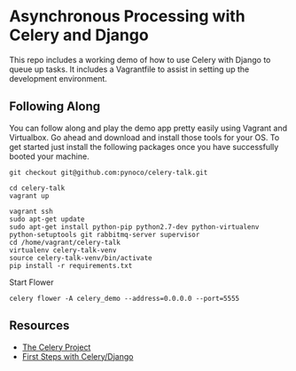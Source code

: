 Asynchronous Processing with Celery and Django
==============================================

This repo includes a working demo of how to use Celery with 
Django to queue up tasks.  It includes a Vagrantfile to assist
in setting up the development environment.

Following Along
---------------

You can follow along and play the demo app pretty easily using
Vagrant and Virtualbox.  Go ahead and download and install those
tools for your OS.  To get started just install the following packages once
you have successfully booted your machine.

```
git checkout git@github.com:pynoco/celery-talk.git
```

```
cd celery-talk
vagrant up
```

```
vagrant ssh
sudo apt-get update
sudo apt-get install python-pip python2.7-dev python-virtualenv python-setuptools git rabbitmq-server supervisor
cd /home/vagrant/celery-talk
virtualenv celery-talk-venv
source celery-talk-venv/bin/activate
pip install -r requirements.txt
```

Start Flower

```
celery flower -A celery_demo --address=0.0.0.0 --port=5555
```

Resources
---------

- [The Celery Project](http://www.celeryproject.org)
- [First Steps with Celery/Django](http://celery.readthedocs.org/en/latest/django/first-steps-with-django.html)
